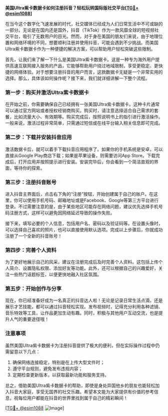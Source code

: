 **美国Ultra紫卡数据卡如何注册抖音？轻松玩转国际版社交平台[[TG💪+ @esim1088](https://t.me/s/esim1088)]**

在当今这个数字化飞速发展的时代，社交媒体已经成为人们日常生活中不可或缺的一部分。无论是在国内还是国外，抖音（TikTok）作为一款风靡全球的短视频社交平台，吸引了无数用户的目光。然而，对于身在美国的朋友们来说，由于地理位置和网络环境的不同，想要顺利注册并使用抖音，可能会遇到不少挑战。而美国Ultra紫卡数据卡作为一种便捷的解决方案，可以帮助用户轻松突破这些限制。

首先，让我们来了解一下什么是美国Ultra紫卡数据卡。这是一种专为海外用户提供高速互联网接入服务的产品，它能够帮助用户绕过地域限制，享受更稳定、更快捷的网络体验。对于想要注册抖音的用户而言，这款数据卡无疑是一个非常实用的选择。那么，具体该如何操作呢？接下来，我们就详细讲解一下整个流程。

### **第一步：购买并激活Ultra紫卡数据卡**
在开始之前，你需要确保自己已经拥有一张美国Ultra紫卡数据卡。这种卡片通常可以通过官方网站或者授权经销商购买。购买时，请注意选择适合自己需求的套餐，比如流量大小、有效期等。购买完成后，按照说明书上的指引进行激活操作。一般来说，激活过程非常简单，只需通过短信或在线平台输入相关信息即可完成。

### **第二步：下载并安装抖音应用**
激活数据卡后，就可以着手下载抖音应用程序了。如果你的手机系统是安卓，可以直接从Google Play商店下载；如果是苹果设备，则需要访问App Store。下载完成后，打开应用并按照提示进行安装。安装完毕后，你会看到一个简洁直观的界面，等待你的探索。

### **第三步：注册抖音账号**
进入抖音主界面后，点击右下角的“注册”按钮，开始创建属于自己的账户。在这里，你可以使用手机号码、邮箱地址或是Facebook、Google等第三方平台进行登录。不过需要注意的是，由于某些地区可能存在网络问题，建议优先选择手机号码注册方式，这样可以避免因网络延迟导致的操作失败。

接下来，填写必要的个人信息，包括用户名、密码以及验证码等。在设置头像时，可以选择自己喜欢的照片，也可以直接使用默认选项。完成以上步骤后，你就成功注册了一个全新的抖音账号！

### **第四步：完善个人资料**
为了更好地展示自己的风采，建议在注册完成后及时完善个人资料。这包括上传个人简介、设置隐私权限、添加好友等功能。此外，还可以根据自己的兴趣爱好，关注一些热门话题标签，以便更快地融入社区氛围。

### **第五步：开始创作与分享**
现在，你已经准备好成为一名真正的抖音达人啦！无论是记录日常生活点滴，还是展示才艺技能，都可以通过抖音轻松实现。发布视频时，记得充分利用各种滤镜、音乐特效等工具，让作品更加生动有趣。同时，积极与其他用户互动交流，也是提升人气的重要途径哦！

### **注意事项**
虽然美国Ultra紫卡数据卡为注册抖音提供了极大的便利，但在实际操作过程中仍需留意以下几点：
1. 确保网络连接稳定，特别是在上传大型文件时；
2. 遵守平台规则，避免发布违规内容；
3. 定期检查更新版本，以获取最新功能和服务支持。

总之，借助美国Ultra紫卡数据卡的帮助，即使是身处异国他乡的朋友也能轻松加入抖音大家庭，享受无国界的社交乐趣。希望本文能为大家提供有价值的参考信息，祝每位用户都能在抖音的世界里找到属于自己的精彩瞬间！

[[TG💪+ @esim1088](https://t.me/s/esim1088) ![Image](https://i.postimg.cc/4NQfJmqS/Snipaste-2025-05-13-00-14-12.png)]